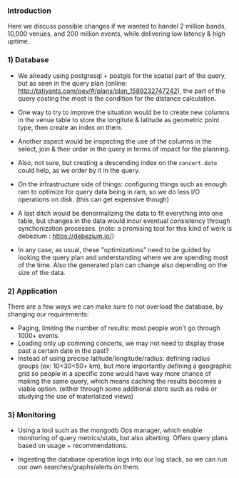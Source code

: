 ### Introduction

Here we discuss possible changes if we wanted to handel 2 million bands, 10,000 venues, and 200 million events, while delivering low latency & high uptime.


### 1) Database
* We already using postgresql + postgis for the spatial part of the query, but as seen in the query plan (online: http://tatiyants.com/pev/#/plans/plan_1589232747242), the part of the query costing the most is the condition for the distance calculation.

* One way to try to improve the situation would be to create new columns in the venue table to store the longitute & latitude as geometric point type, then create an index on them.

* Another aspect would be inspecting the use of the columns in the select, join & their order in the query in terms of impact for the planning.

* Also, not sure, but creating a descending index on the `concert.date` could help, as we order by it in the query.

* On the infrastructure side of things: configuring things such as enough ram to optimize for query data being in ram, so we do less I/O operations on disk. (this can get expensive though)

* A last ditch would be denormalizing the data to fit everything into one table, but changes in the data would incur eventual consistency through synchonization processes. (note: a promising tool for this kind of work is debezium : https://debezium.io/)

* In any case, as usual, these "optimizations" need to be guided by looking the query plan and understanding where we are spending most of the time. Also the generated plan can change also depending on the size of the data.

### 2) Application
There are a few ways we can make sure to not overload the database, by changing our requirements:
* Paging, limiting the number of results: most people won't go through 1000+ events.
* Loading only up comming concerts, we may not need to display those past a certain date in the past?
* Instead of using precise latitude/longitude/radius: defining radius groups (ex: 10<30<50+ km), but more importantly defining a geographic grid so people in a specific zone would have way more chance of making the same query, which means caching the results becomes a viable option.
(either through some additional store such as redis or studying the use of materialized views)

### 3) Monitoring
* Using a tool such as the mongodb Ops manager, which enable monitoring of query metrics/stats, but also alterting. Offers query plans based on usage + recommendations.

* Ingesting the database operation logs into our log stack, so we can run our own searches/graphs/alerts on them.